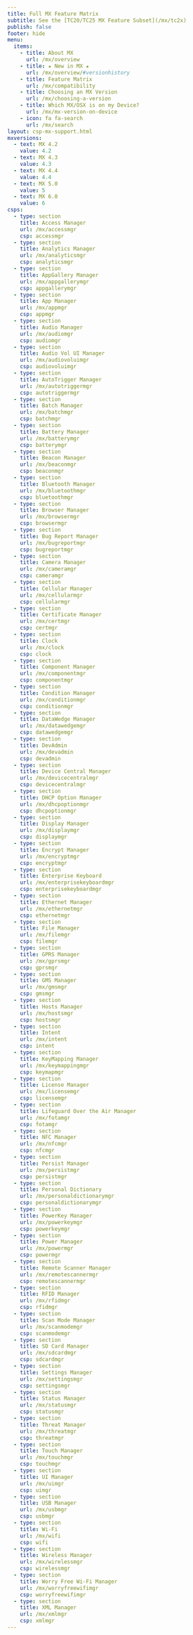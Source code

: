 ```yaml
---
title: Full MX Feature Matrix
subtitle: See the [TC20/TC25 MX Feature Subset](/mx/tc2x)
publish: false
footer: hide
menu:
  items:
    - title: About MX
      url: /mx/overview
    - title: ★ New in MX ★
      url: /mx/overview/#versionhistory
    - title: Feature Matrix
      url: /mx/compatibility
    - title: Choosing an MX Version
      url: /mx/choosing-a-version
    - title: Which MX/OSX is on my Device?
      url: /mx/mx-version-on-device
    - icon: fa fa-search
      url: /mx/search
layout: csp-mx-support.html
mxversions:
  - text: MX 4.2
    value: 4.2
  - text: MX 4.3
    value: 4.3
  - text: MX 4.4
    value: 4.4
  - text: MX 5.0
    value: 5
  - text: MX 6.0
    value: 6
csps:
  - type: section
    title: Access Manager
    url: /mx/accessmgr
    csp: accessmgr
  - type: section
    title: Analytics Manager
    url: /mx/analyticsmgr
    csp: analyticsmgr
  - type: section
    title: AppGallery Manager
    url: /mx/appgallerymgr
    csp: appgallerymgr
  - type: section
    title: App Manager
    url: /mx/appmgr
    csp: appmgr
  - type: section
    title: Audio Manager
    url: /mx/audiomgr
    csp: audiomgr
  - type: section
    title: Audio Vol UI Manager
    url: /mx/audiovoluimgr
    csp: audiovoluimgr
  - type: section
    title: AutoTrigger Manager
    url: /mx/autotriggermgr
    csp: autotriggermgr
  - type: section
    title: Batch Manager
    url: /mx/batchmgr
    csp: batchmgr
  - type: section
    title: Battery Manager
    url: /mx/batterymgr
    csp: batterymgr
  - type: section
    title: Beacon Manager
    url: /mx/beaconmgr
    csp: beaconmgr
  - type: section
    title: Bluetooth Manager
    url: /mx/bluetoothmgr
    csp: bluetoothmgr
  - type: section
    title: Browser Manager
    url: /mx/browsermgr
    csp: browsermgr
  - type: section
    title: Bug Report Manager
    url: /mx/bugreportmgr
    csp: bugreportmgr
  - type: section
    title: Camera Manager
    url: /mx/cameramgr
    csp: cameramgr
  - type: section
    title: Cellular Manager
    url: /mx/cellularmgr
    csp: cellularmgr
  - type: section
    title: Certificate Manager
    url: /mx/certmgr
    csp: certmgr
  - type: section
    title: Clock
    url: /mx/clock
    csp: clock
  - type: section
    title: Component Manager
    url: /mx/componentmgr
    csp: componentmgr
  - type: section
    title: Condition Manager
    url: /mx/conditionmgr
    csp: conditionmgr
  - type: section
    title: DataWedge Manager
    url: /mx/datawedgemgr
    csp: datawedgemgr
  - type: section
    title: DevAdmin
    url: /mx/devadmin
    csp: devadmin
  - type: section
    title: Device Central Manager
    url: /mx/devicecentralmgr
    csp: devicecentralmgr
  - type: section
    title: DHCP Option Manager
    url: /mx/dhcpoptionmgr
    csp: dhcpoptionmgr
  - type: section
    title: Display Manager
    url: /mx/displaymgr
    csp: displaymgr
  - type: section
    title: Encrypt Manager
    url: /mx/encryptmgr
    csp: encryptmgr
  - type: section
    title: Enterprise Keyboard
    url: /mx/enterprisekeyboardmgr
    csp: enterprisekeyboardmgr
  - type: section
    title: Ethernet Manager
    url: /mx/ethernetmgr
    csp: ethernetmgr
  - type: section
    title: File Manager
    url: /mx/filemgr
    csp: filemgr
  - type: section
    title: GPRS Manager
    url: /mx/gprsmgr
    csp: gprsmgr
  - type: section
    title: GMS Manager
    url: /mx/gmsmgr
    csp: gmsmgr
  - type: section
    title: Hosts Manager
    url: /mx/hostsmgr
    csp: hostsmgr
  - type: section
    title: Intent
    url: /mx/intent
    csp: intent
  - type: section
    title: KeyMapping Manager
    url: /mx/keymappingmgr
    csp: keymapmgr
  - type: section
    title: License Manager
    url: /mx/licensemgr
    csp: licensemgr
  - type: section
    title: Lifeguard Over the Air Manager
    url: /mx/fotamgr
    csp: fotamgr
  - type: section
    title: NFC Manager
    url: /mx/nfcmgr
    csp: nfcmgr
  - type: section
    title: Persist Manager
    url: /mx/persistmgr
    csp: persistmgr
  - type: section
    title: Personal Dictionary
    url: /mx/personaldictionarymgr
    csp: personaldictionarymgr
  - type: section
    title: PowerKey Manager
    url: /mx/powerkeymgr
    csp: powerkeymgr
  - type: section
    title: Power Manager
    url: /mx/powermgr
    csp: powermgr
  - type: section
    title: Remote Scanner Manager
    url: /mx/remotescannermgr
    csp: remotescannermgr
  - type: section
    title: RFID Manager
    url: /mx/rfidmgr
    csp: rfidmgr  
  - type: section
    title: Scan Mode Manager
    url: /mx/scanmodemgr
    csp: scanmodemgr
  - type: section
    title: SD Card Manager
    url: /mx/sdcardmgr
    csp: sdcardmgr
  - type: section
    title: Settings Manager
    url: /mx/settingsmgr
    csp: settingsmgr
  - type: section
    title: Status Manager
    url: /mx/statusmgr
    csp: statusmgr
  - type: section
    title: Threat Manager
    url: /mx/threatmgr
    csp: threatmgr
  - type: section
    title: Touch Manager
    url: /mx/touchmgr
    csp: touchmgr
  - type: section
    title: UI Manager
    url: /mx/uimgr
    csp: uimgr
  - type: section
    title: USB Manager
    url: /mx/usbmgr
    csp: usbmgr
  - type: section
    title: Wi-Fi
    url: /mx/wifi
    csp: wifi
  - type: section
    title: Wireless Manager
    url: /mx/wirelessmgr
    csp: wirelessmgr
  - type: section
    title: Worry Free Wi-Fi Manager
    url: /mx/worryfreewifimgr
    csp: worryfreewifimgr
  - type: section
    title: XML Manager
    url: /mx/xmlmgr
    csp: xmlmgr
---              
```

